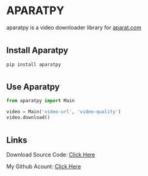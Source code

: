 # APARATPY

aparatpy is a video downloader library for [aparat.com](https://aparat.com)

#

## Install Aparatpy

```
pip install aparatpy
```

#

## Use Aparatpy

```python
from aparatpy import Main

video = Main('video-url', 'video-quality')
video.download()
```

#

## Links

Download Source Code: [Click Here](https://github.com/dori-dev/aparatpy/archive/refs/heads/main.zip)

My Github Acount: [Click Here](https://github.com/dori-dev/)
